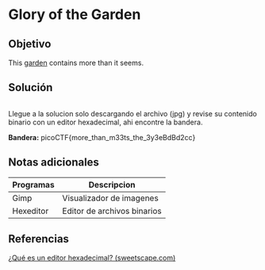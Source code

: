 # Glory of the Garden
## Objetivo

This [garden](https://jupiter.challenges.picoctf.org/static/d0e1ffb10fc0017c6a82c57900f3ffe3/garden.jpg) contains more than it seems.
## Solución

```shell

```

Llegue a la solucion solo descargando el archivo (jpg) y revise su contenido binario con un editor hexadecimal, ahi encontre la bandera.

**Bandera:** picoCTF{more_than_m33ts_the_3y3eBdBd2cc}
## Notas adicionales

|Programas | Descripcion|
|- | - |
|Gimp | Visualizador de imagenes|
|Hexeditor | Editor de archivos binarios|
## Referencias

[¿Qué es un editor hexadecimal? (sweetscape.com)](https://www.sweetscape.com/articles/hex_editor.html)